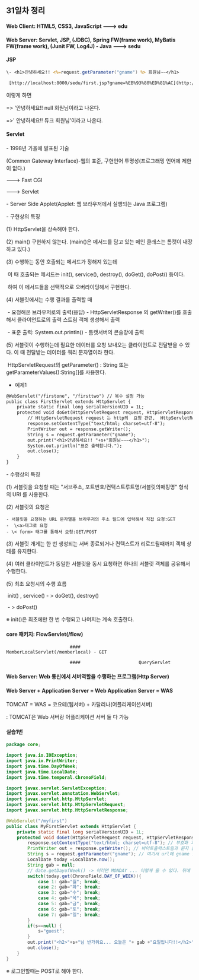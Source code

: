 ## 31일차 정리

#### Web Client: HTML5, CSS3, JavaScript ---> edu

#### Web Server: Servlet, JSP, (JDBC), Spring FW(frame work), MyBatis FW(frame work), (Junit FW, Log4J) - Java ---> sedu



#### JSP

```jsp
\- <h1>안녕하세요!! <%=request.getParameter("gname") %> 회원님~~</h1>

 [http://localhost:8000/sedu/first.jsp?gname=%EB%93%80%ED%81%AC](http://localhost:8000/sedu/first.jsp?gname=듀크)
```

이렇게 하면 

=> '안녕하세요!! null 회원님이라고 나온다.

=>' 안녕하세요!! 듀크 회원님'이라고 나온다.

#### Servlet

\- 1998년 가을에 발표된 기술

(Common Gateway Interface)-웹의 표준, 구현언어 투명성(프로그래밍 언어에 제한이 없다.)

---> Fast CGI

---> Servlet 

\- Server Side Applet(Applet: 웹 브라우저에서 실행되는 Java 프로그램)

\- 구현상의 특징

(1) HttpServlet을 상속해야 한다.

(2) main() 구현하지 않는다. (main()은 메서드를 담고 있는 메인 클래스는 톰캣이 내장하고 있다.)

(3) 수행하는 동안 호출되는 메서드가 정해져 있는데

​	이 때 호출되는 메서드는 init(), service(), destroy(), doGet(), doPost() 등이다.

​	하여 이 메서드들을 선택적으로 오버라이딩해서 구현한다.

(4) 서블릿에서는 수행 결과를 출력할 때

​	\- 요청해온 브라우저로의 출력(응답) - HttpServletResponse 의 getWriter()를 호출해서 클라이언트로의 출력 스트림 객체 생성해서 출력

​	\- 표준 출력: System.out.println() - 톰캣서버의 콘솔창에 출력

(5) 서블릿이 수행하는데 필요한 데이터를 요청 보내오는 클라이언트로 전달받을 수 있다. 이 때 전달받는 데이터를 쿼리 문자열이라 한다.

​	HttpServletRequest의 getParameter() : String 또는 getParameterValues():String[]를 사용한다.

- 예제1

```jsp
@WebServlet("/firstone", "/firsttwo") // 복수 설정 가능
public class FirstServlet extends HttpServlet {
	private static final long serialVersionUID = 1L;
	protected void doGet(HttpServletRequest request, HttpServletResponse response) throws ServletException, IOException {
		// HttpServletRequest request 는 http의  요청 관련,  HttpServletRequest response 는 http의  응답 관련
		response.setContentType("text/html; charset=utf-8");
		PrintWriter out = response.getWriter();
		String s = request.getParameter("gname");
		out.print("<h1>안녕하세요!! "+s+"회원님~~~</h1>");
		System.out.println("표준 출력합니다.");
		out.close();
	}
}
```



\- 수행상의 특징

(1) 서블릿을 요청할 때는 "서브주소, 포트번호/컨택스트루트명/서블릿의매핑명" 형식의 URI 를 사용한다.

(2) 서블릿의 요청은 

	- 서블릿을 요청하는 URL 문자열을 브라우저의 주소 필드에 입력해서 직접 요청:GET
	-  \<a>태그로 요청
	- \< form> 태그를 통해서 요청:GET/POST

(3) 서블릿 개게는 한 번 생성되는 서버 종료되거나 컨텍스트가 리로드될때까지 객체 상태를 유지한다.

(4) 여러 클라이언트가 동일한 서블릿을 동시 요청하면 하나의 서블릿 객체를 공유해서 수행한다.

(5) 최초 요청시의 수행 흐름

​	init() ,  service() - > doGet(),   destroy()

​								- > doPost() 

※ init()은 최초에만 한 번 수행되고 나머지는 계속 호출한다.



#### core 패키지: FlowServlet(/flow)

							#### 					  MemberLocalServlet(/memberlocal) - GET	

							#### 					  QueryServlet



#### Web Server: Web 통신에서 서버역할을 수행하는 프로그램(Http Server)

#### Web Server + Application Server = Web Application Server = WAS

TOMCAT = WAS = 코요테(웹서버) + 카탈리나(어플리케이션서버)

: TOMCAT은 Web 서버랑 어플리케이션 서버 둘 다 가능



#### 실습1번

```java
package core;

import java.io.IOException;
import java.io.PrintWriter;
import java.time.DayOfWeek;
import java.time.LocalDate;
import java.time.temporal.ChronoField;

import javax.servlet.ServletException;
import javax.servlet.annotation.WebServlet;
import javax.servlet.http.HttpServlet;
import javax.servlet.http.HttpServletRequest;
import javax.servlet.http.HttpServletResponse;

@WebServlet("/myfirst")
public class MyFirstServlet extends HttpServlet {
	private static final long serialVersionUID = 1L;
	protected void doGet(HttpServletRequest request, HttpServletResponse response) throws ServletException, IOException {
		response.setContentType("text/html; charset=utf-8"); // 부호화 과정
		PrintWriter out = response.getWriter(); // 바이트출력스트림과 문자 출력 스트림을 가지고 객체 생성
		String s = request.getParameter("gname"); // 여기서 url에 gname 값을 입력해서 s에 저장
		LocalDate today =LocalDate.now(); 
		String gab = null;
		// date.getDayofWeek() -> 이러면 MONDAY ... 이렇게 올 수 있다. 뒤에 .getvalue를 넣으면 숫자가 나온다. 
		switch(today.get(ChronoField.DAY_OF_WEEK)){
			case 1: gab="월"; break; 
			case 2: gab="화"; break;
			case 3: gab="수"; break;
			case 4: gab="목"; break;
			case 5: gab="금"; break;
			case 6: gab="토"; break;
			case 7: gab="일"; break;
		}
		if(s==null) {
			s="guest";
		}
		out.print("<h2>"+s+"님 반가워요... 오늘은 "+ gab +"요일입니다!!</h2>");
		out.close();
	}
}
```



※ 로그인할때는 POST로 해야 한다.
